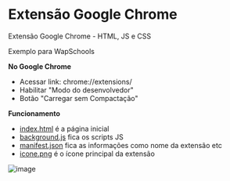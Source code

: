 # Extensão Google Chrome

Extensão Google Chrome - HTML, JS e CSS

Exemplo para WapSchools

**No Google Chrome**
- Acessar link: chrome://extensions/
- Habilitar "Modo do desenvolvedor"
- Botão "Carregar sem Compactação"

**Funcionamento**
- [index.html](index.html) é a página inicial
- [background.js](background.js) fica os scripts JS
- [manifest.json](manifest.json) fica as informações como nome da extensão etc
- [icone.png](icone.png) é o ícone principal da extensão

![image](https://user-images.githubusercontent.com/22078551/80226799-36d30d80-8623-11ea-8ced-b5458df8b5ab.png)
